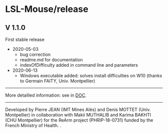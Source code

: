 
# LSL-Mouse/release

## V 1.1.0
First stable release
* 2020-05-03
  - bug correction
  - readme.md for documentation
  - indexOfDifficulty added in command line and parameters
* 2020-06-13
  - Windows executable added: solves install difficulties on W10 (thanks to Germain FAITY, Univ. Montpellier)	
  
-----  

More detailled information: see in [DOC](/../DOC/).  

-----  
Developed by Pierre JEAN (IMT Mines Alès) and Denis MOTTET (Univ. Montpellier) in collaboration with Makii MUTHALIB and Karima BAKHTI (CHU Montpellier) for the ReArm project (PHRIP-18-0731) funded by the French Ministry of Health. .
